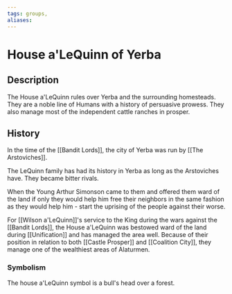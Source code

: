 ```yaml
---
tags: groups, 
aliases:
---
```


# House a'LeQuinn of Yerba
## Description
The House a'LeQuinn rules over Yerba and the surrounding homesteads. They are a noble line of Humans with a history of persuasive prowess. They also manage most of the independent cattle ranches in prosper.

## History
In the time of the [[Bandit Lords]], the city of Yerba was run by [[The Arstoviches]]. 

The LeQuinn family has had its history in Yerba as long as the Arstoviches have. They became bitter rivals.

When the Young Arthur Simonson came to them and offered them ward of the land if only they would help him free their neighbors in the same fashion as they would help him - start the uprising of the people against their worse.

For [[Wilson a'LeQuinn]]'s service to the King during the wars against the [[Bandit Lords]], the House a'LeQuinn was bestowed ward of the land during [[Unification]] and has managed the area well. Because of their position in relation to both [[Castle Prosper]] and [[Coalition City]], they manage one of the wealthiest areas of Alaturmen. 

### Symbolism
The house a'LeQuinn symbol is a bull's head over a forest.
